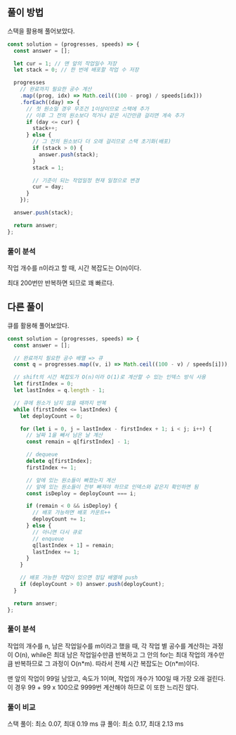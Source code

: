 ## 풀이 방법

스택을 활용해 풀어보았다.

```js
const solution = (progresses, speeds) => {
  const answer = [];

  let cur = 1; // 맨 앞의 작업일수 저장
  let stack = 0; // 한 번에 배포할 작업 수 저장

  progresses
    // 완료까지 필요한 공수 계산
    .map((prog, idx) => Math.ceil((100 - prog) / speeds[idx]))
    .forEach((day) => {
      // 첫 원소일 경우 무조건 1이상이므로 스택에 추가
      // 이후 그 전의 원소보다 적거나 같은 시간만큼 걸리면 계속 추가
      if (day <= cur) {
        stack++;
      } else {
        // 그 전의 원소보다 더 오래 걸리므로 스택 초기화(배포)
        if (stack > 0) {
          answer.push(stack);
        }
        stack = 1;

        // 기준이 되는 작업일정 현재 일정으로 변경
        cur = day;
      }
    });

  answer.push(stack);

  return answer;
};
```

### 풀이 분석

작업 개수를 n이라고 할 때, 시간 복잡도는 O(n)이다.

최대 200번만 반복하면 되므로 꽤 빠르다.

## 다른 풀이

큐를 활용해 풀어보았다.

```js
const solution = (progresses, speeds) => {
  const answer = [];

  // 완료까지 필요한 공수 배열 => 큐
  const q = progresses.map((v, i) => Math.ceil((100 - v) / speeds[i]));

  // shift의 시간 복잡도가 O(n)이라 O(1)로 계산할 수 있는 인덱스 방식 사용
  let firstIndex = 0;
  let lastIndex = q.length - 1;

  // 큐에 원소가 남지 않을 때까지 반복
  while (firstIndex <= lastIndex) {
    let deployCount = 0;

    for (let i = 0, j = lastIndex - firstIndex + 1; i < j; i++) {
      // 날짜 1을 빼서 남은 날 계산
      const remain = q[firstIndex] - 1;

      // dequeue
      delete q[firstIndex];
      firstIndex += 1;

      // 앞에 있는 원소들이 빠졌는지 계산
      // 앞에 있는 원소들이 전부 빠져야 하므로 인덱스와 같은지 확인하면 됨
      const isDeploy = deployCount === i;

      if (remain < 0 && isDeploy) {
        // 배포 가능하면 배포 카운트++
        deployCount += 1;
      } else {
        // 아니면 다시 큐로
        // enqueue
        q[lastIndex + 1] = remain;
        lastIndex += 1;
      }
    }

    // 배포 가능한 작업이 있으면 정답 배열에 push
    if (deployCount > 0) answer.push(deployCount);
  }

  return answer;
};
```

### 풀이 분석

작업의 개수를 n, 남은 작업일수를 m이라고 했을 때, 각 작업 별 공수를 계산하는 과정이 O(n), while은 최대 남은 작업일수만큼 반복하고 그 안의 for는 최대 작업의 개수만큼 반복하므로 그 과정이 O(n\*m). 따라서 전체 시간 복잡도는 O(n\*m)이다.

맨 앞의 작업이 99일 남았고, 속도가 1이며, 작업의 개수가 100일 때 가장 오래 걸린다. 이 경우 99 + 99 x 100으로 9999번 계산해야 하므로 이 또한 느리진 않다.

### 풀이 비교

스택 풀이: 최소 0.07, 최대 0.19 ms
큐 풀이: 최소 0.17, 최대 2.13 ms
